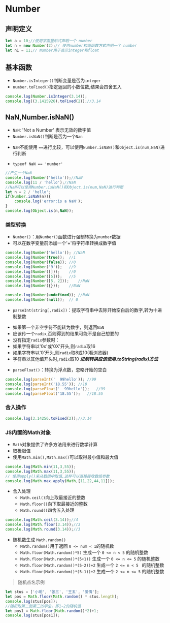 # Number

## 声明定义
```javascript
let a = 10;//使用字面量形式声明一个 number 
let n = new Number(2);// 使用number构造函数方式声明一个 number 
let n1 = 11;// Number用于表示integer和float
```
## 基本函数
- `Number.isInteger()`判断变量是否为`integer`  
- `number.toFixed()`指定返回的小数位数,结果会四舍五入  
```javascript
console.log(Number.isInteger(3.14));
console.log((3.1415926).toFixed(2));//3.14
```
## NaN,Number.isNaN()
- `NaN`: 'Not a Number' 表示无效的数字值  
- `Number.isNaN()`判断是否为一个`Nan`
 + `NaN`不能使用 `==`进行比较，可以使用`Number.isNaN()`和`Object.is(num,NaN)`进行判断  
- `typeof NaN == 'number'`
```javascript
//产生一个NaN
console.log(Number('hello'));//NaN
console.log(11 / 'hello');//NaN  
//NaN可以使用Number.isNaN()和Object.is(num,NaN)进行判断  
let n = 2 / 'hello';
if(Number.isNaN(n)){
    console.log('error:is a NaN');
}
console.log(Object.is(n,NaN));
```
### 类型转换  
- `Number()`：用`Number()`函数进行强制转换为`number`数据   
- 可以在数字变量前添加一个'+'将字符串转换成数字值
```javascript
console.log(Number('hello')); //NaN
console.log(Number(true));	//1
console.log(Number(false));	//0
console.log(Number('9'));	//9
console.log(Number([]));	//0
console.log(Number([5]));	//5
console.log(Number([5, 2]));	//NaN
console.log(Number({}));	//NaN

console.log(Number(undefined));	//NaN
console.log(Number(null));	// 0
```
- `parseInt(string[,radix])`：提取字符串中去除开始空白后的数字,转为十进制整数
 + 如果第一个非空字符不能转为数字，则返回`NaN`
 + 应该传一个`radix`,否则得到的结果可能不是自己想要的
 + 没有指定`radix`参数时：
 + 如果字符串以'0x'或'0X'开头,则`radix`取16
 + 如果字符串以'0'开头,则`radix`取8或10(看浏览器)
 + 字符串以其他值开头时,`radix`取10
***进制转换应该使用.toString(radix)方法***
- `parseFloat()`：转换为浮点数，忽略开始的空白  
```javascript
console.log(parseInt('  99hello'));	//99
console.log(parseInt('18.55'));	//18
console.log(parseFloat('  99hello'));	//99
console.log(parseFloat('18.55'));	//18.55
```
### 舍入操作

```javascript
console.log(3.14256.toFixed(2));//3.14
```
### JS内置的Math对象  
- `Math`对象提供了许多方法用来进行数学计算  
- 取极限值
- 使用`Math.min(),Math.max()`可以取得最小值和最大值  
```javascript
console.log(Math.min(11,3,55));
console.log(Math.max(11,3,55));
// 使用apply()来从数组中取值,这样可以直接接收数组参数 
console.log(Math.max.apply(Math,[11,22,44,11]));
```
- 舍入处理
  + `Math.ceil()`向上取最接近的整数   
  + `Math.floor()`向下取最接近的整数  
  + `Math.round()`四舍五入处理
```javascript
console.log(Math.ceil(3.14));//4
console.log(Math.floor(3.14));//3
console.log(Math.round(3.14));//3
```
- 随机数生成 `Math.random()`  
  + `Math.random()`用于返回 `0 <= num < 1`的随机数  
  + `Math.floor(Math.random()*5)` 生成一个 `0 <= n < 5`  的随机整数  
  + `Math.floor(Math.random()*(5+1))` 生成一个 `0 <= n <= 5` 的随机整数  
  + `Math.floor(Math.random()*(5-2))+2` 生成一个 `2 <= n < 5 ` 的随机整数  
  + `Math.floor(Math.random()*(5-1))+2` 生成一个 `2 <= n <= 5` 的随机整数
> 随机点名示例    
```javascript
let stus = ['小明', '张三', '王五', '爱情'];
let pos = Math.floor(Math.random() * stus.length);
console.log(stus[pos]);
//随机取第二到第三的学生，即1~2的随机值  
let pos1 = Math.floor(Math.random()*2)+1;
console.log(stus[pos1]);
```